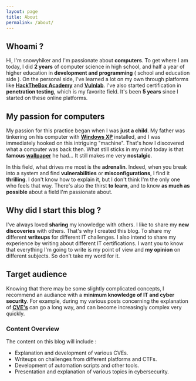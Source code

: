 ```yaml
---
layout: page
title: About
permalink: /about/
---
```


## Whoami ?

Hi, I'm snowyhiker and I'm passionate about **computers**. To get where I am today, I did **2 years** of computer science in high school, and half a year of higher education in **development and programming** ( school and education side ). On the personal side, I've learned a lot on my own through platforms like [**HackTheBox Academy**](https://academy.hackthebox.com/) and [**Vulnlab**](https://www.vulnlab.com/). I've also started certification in **penetration testing**, which is my favorite field. It's been **5 years** since I started on these online platforms.

## My passion for computers

My passion for this practice began when I was **just a child**. My father was tinkering on his computer with [**Windows XP**](https://en.wikipedia.org/wiki/Windows_XP) installed, and I was immediately hooked on this intriguing "machine". That's how I discovered what a computer was back then. What still sticks in my mind today is that **famous [wallpaper](/assets/images/windows_xp.jpg)** he had... It still makes me very **nostalgic**.

In this field, what drives me most is the **adrenalin**. Indeed, when you break into a system and find **vulnerabilities** or **misconfigurations**, I find it **thrilling**. I don't know how to explain it, but I don't think I'm the only one who feels that way. There's also the thirst **to learn**, and to know **as much as possible** about a field I'm passionate about.

## Why did I start this blog ?

I've always loved **sharing** my knowledge with others. I like to share my **new discoveries** with others. That's why I created this blog. To share my different **writeups** for different IT challenges. I also intend to share my experience by writing about different IT certifications. I want you to know that everything I'm going to write is my point of view and **my opinion** on different subjects. So don't take my word for it.

## Target audience

Knowing that there may be some slightly complicated concepts, I recommend an audiance with a **minimum knowledge of IT and cyber security**. For example, during my various posts concerning the explanation of [**CVE's**](https://www.redhat.com/en/topics/security/what-is-cve) can go a long way, and can become increasingly complex very quickly.

### Content Overview

The content on this blog will include :

- Explanation and development of various CVEs.
- Writeups on challenges from different platforms and CTFs.
- Development of automation scripts and other tools.
- Presentation and explanation of various topics in cybersecurity.
